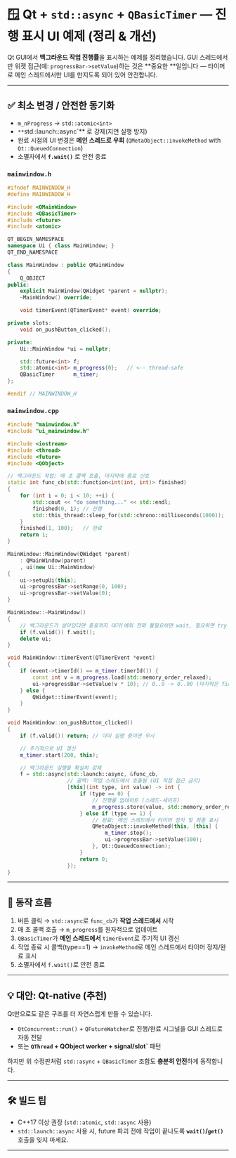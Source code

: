 # 🪟 Qt + `std::async` + `QBasicTimer` — 진행 표시 UI 예제 (정리 & 개선)

Qt GUI에서 **백그라운드 작업 진행률**을 표시하는 예제를 정리했습니다.
GUI 스레드에서만 위젯 접근(예: `progressBar->setValue`)하는 것은 **중요한 **일입니다 — 타이머로 메인 스레드에서만 UI를 만지도록 되어 있어 안전합니다.

---

## ✅ 최소 변경 / 안전한 동기화

- `m_nProgress` → `std::atomic<int>`
- `**`std::launch::async`** 로 강제(지연 실행 방지)
- 완료 시점의 UI 변경은 **메인 스레드로 우회** (`QMetaObject::invokeMethod` with `Qt::QueuedConnection`)
- 소멸자에서 **`f.wait()`** 로 안전 종료

### `mainwindow.h`

```cpp
#ifndef MAINWINDOW_H
#define MAINWINDOW_H

#include <QMainWindow>
#include <QBasicTimer>
#include <future>
#include <atomic>

QT_BEGIN_NAMESPACE
namespace Ui { class MainWindow; }
QT_END_NAMESPACE

class MainWindow : public QMainWindow
{
    Q_OBJECT
public:
    explicit MainWindow(QWidget *parent = nullptr);
    ~MainWindow() override;

    void timerEvent(QTimerEvent* event) override;

private slots:
    void on_pushButton_clicked();

private:
    Ui::MainWindow *ui = nullptr;

    std::future<int> f;
    std::atomic<int> m_progress{0};   // <-- thread-safe
    QBasicTimer      m_timer;
};

#endif // MAINWINDOW_H
```

### `mainwindow.cpp`

```cpp
#include "mainwindow.h"
#include "ui_mainwindow.h"

#include <iostream>
#include <thread>
#include <future>
#include <QObject>

// 백그라운드 작업: 매 초 콜백 호출, 마지막에 종료 신호
static int func_cb(std::function<int(int, int)> finished)
{
    for (int i = 0; i < 10; ++i) {
        std::cout << "do something..." << std::endl;
        finished(0, i); // 진행
        std::this_thread::sleep_for(std::chrono::milliseconds(1000));
    }
    finished(1, 100);   // 완료
    return 1;
}

MainWindow::MainWindow(QWidget *parent)
    : QMainWindow(parent)
    , ui(new Ui::MainWindow)
{
    ui->setupUi(this);
    ui->progressBar->setRange(0, 100);
    ui->progressBar->setValue(0);
}

MainWindow::~MainWindow()
{
    // 백그라운드가 살아있다면 종료까지 대기(예외 전파 불필요하면 wait, 필요하면 try { get(); } catch ... )
    if (f.valid()) f.wait();
    delete ui;
}

void MainWindow::timerEvent(QTimerEvent *event)
{
    if (event->timerId() == m_timer.timerId()) {
        const int v = m_progress.load(std::memory_order_relaxed);
        ui->progressBar->setValue(v * 10); // 0..9 -> 0..90 (마지막은 finished에서 100으로 설정)
    } else {
        QWidget::timerEvent(event);
    }
}

void MainWindow::on_pushButton_clicked()
{
    if (f.valid()) return; // 이미 실행 중이면 무시

    // 주기적으로 UI 갱신
    m_timer.start(200, this);

    // 백그라운드 실행을 확실히 강제
    f = std::async(std::launch::async, &func_cb,
                   // 콜백: 작업 스레드에서 호출됨 (UI 직접 접근 금지)
                   [this](int type, int value) -> int {
                       if (type == 0) {
                           // 진행률 업데이트 (스레드-세이프)
                           m_progress.store(value, std::memory_order_relaxed);
                       } else if (type == 1) {
                           // 완료: 메인 스레드에서 타이머 정지 및 최종 표시
                           QMetaObject::invokeMethod(this, [this] {
                               m_timer.stop();
                               ui->progressBar->setValue(100);
                           }, Qt::QueuedConnection);
                       }
                       return 0;
                   });
}
```

---

## 🧪 동작 흐름
1. 버튼 클릭 → `std::async`로 `func_cb`가 **작업 스레드에서** 시작
2. 매 초 콜백 호출 → `m_progress`를 원자적으로 업데이트
3. `QBasicTimer`가 **메인 스레드에서** `timerEvent`로 주기적 UI 갱신
4. 작업 종료 시 콜백(type==1) → `invokeMethod`로 메인 스레드에서 타이머 정지/완료 표시
5. 소멸자에서 `f.wait()`로 안전 종료

---

## 💡 대안: Qt-native (추천)
Qt만으로도 같은 구조를 더 자연스럽게 만들 수 있습니다.
- `QtConcurrent::run()` + `QFutureWatcher`로 진행/완료 시그널을 GUI 스레드로 자동 전달
- 또는 **`QThread` + QObject worker + signal/slot`** 패턴

하지만 위 수정판처럼 `std::async` + `QBasicTimer` 조합도 **충분히 안전**하게 동작합니다.

---

## 🛠 빌드 팁
- C++17 이상 권장 (`std::atomic`, `std::async` 사용)
- `std::launch::async` 사용 시, future 파괴 전에 작업이 끝나도록 **`wait()`/`get()`** 호출을 잊지 마세요.

---
